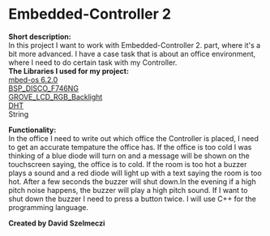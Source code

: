 # Embedded-Controller 2
<b>Short description:</b><br/>
In this project I want to work with Embedded-Controller 2. part, where it's a bit more advanced. I have a case task that is about an office environment, where
I need to do certain task with my Controller. <br/>
<b>The Libraries I used for my project:</b> <br/>
<a href="https://github.com/ARMmbed/mbed-os.git">mbed-os 6.2.0</a> <br/>
<a href="https://os.mbed.com/teams/ST/code/BSP_DISCO_F746NG/">BSP_DISCO_F746NG</a> <br/>
<a href="https://os.mbed.com/users/cmatz3/code/Grove_LCD_RGB_Backlight/">GROVE_LCD_RGB_Backlight</a><br/>
<a href="https://os.mbed.com/teams/components/code/DHT/">DHT</a></br>
<a>String</a>

<b>Functionality:</b><br/>
In the office 
I need to write out which office the Controller is placed, I need to get an accurate tempature the office has. If the office is too cold I was thinking of 
a blue diode will turn on and a message will be shown on the touchscreen saying, the office is to cold. If the room is too hot a buzzer plays a sound and a red 
diode will light up with a text saying the room is too hot. After a few seconds the buzzer will shut down.In the evening if a high pitch noise happens, 
the buzzer will play a high pitch sound. If I want to shut down the buzzer I need to press a button twice. I will use C++ for the programming language.

<b>Created by David Szelmeczi</b><br/> 
